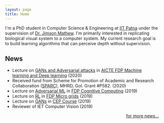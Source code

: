 ```yaml
---
layout: page
title: Home
---
```


I'm a PhD student in Computer Science & Engineering at
[IIT Patna](https://www.iitp.ac.in) under the supervision of 
[Dr. Jimson Mathew](https://www.iitp.ac.in/index.php/en-us/people/faculty/2-uncategorised/212-view-profile-23). 
I'm primarily interested in replicating biological visual system 
to a computer system. My current research goal is to build 
learning algorithms that can perceive depth without supervision.

## News

* Lecture on [GANs and Adversarial attacks](teaching) in [AICTE FDP Machine learning and Deep learning](https://www.cusat.ac.in/events/events_2776_FDP_brochure_new.pdf) (2020)
* Received fund from Scheme for Promotion of Academic and Research Collaboration ([SPARC](https://sparc.iitkgp.ac.in/)), MHRD, GoI. Grant #P582. (2020)
* Lecture  on [Adversarial ML](teaching) in [FDP Cognitive Computing](http://www.mace.ac.in/Website/Uploads/DepartmentDownloads/637105962391897267.jpeg)  (2019)
* Lecture on [RL](teaching) in [FDP Micro grids](https://sites.google.com/view/faculty-development-programiit/Introduction) (2019) 
* Lecture on [GANs](teaching) in [CEP Course](http://www.iitp.ac.in/cep/course.html) (2019)
* Reviewer of IET Computer Vision (2019)
<p style="text-align:right"><a href="/newsarchive">for more news...</a></p>